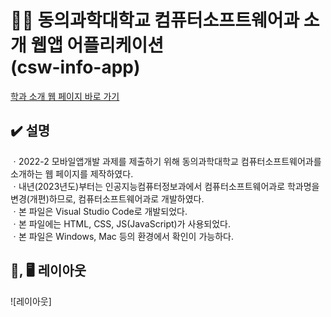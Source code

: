 # 👨‍💻 동의과학대학교 컴퓨터소프트웨어과 소개 웹앱 어플리케이션 <br> (csw-info-app)

[학과 소개 웹 페이지 바로 가기](https://SeulJaeHyuk.github.io/csw-info-app/) <br>

## ✔️ 설명
ㆍ2022-2 모바일앱개발 과제를 제출하기 위해 동의과학대학교 컴퓨터소프트웨어과를 소개하는 웹 페이지를 제작하였다. <br>
ㆍ내년(2023년도)부터는 인공지능컴퓨터정보과에서 컴퓨터소프트웨어과로 학과명을 변경(개편)하므로, 컴퓨터소프트웨어과로 개발하였다. <br>
ㆍ본 파일은 Visual Studio Code로 개발되었다. <br>
ㆍ본 파일에는 HTML, CSS, JS(JavaScript)가 사용되었다. <br>
ㆍ본 파일은 Windows, Mac 등의 환경에서 확인이 가능하다. 


## 📱, 🖥 레이아웃
![레이아웃]
